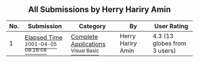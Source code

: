 ﻿<div align="center">

## All Submissions by Herry Hariry Amin

</div>

No.  | Submission | Category | By   | User Rating
---- | ---------- | -------- | ---- | -----------
1 | [Elapsed Time<br /><sup>2001-04-05 08:28:08</sup>](https://github.com/Planet-Source-Code/herry-hariry-amin-elapsed-time__1-40602) | [Complete Applications<br /><sup>Visual Basic</sup>](../ByCategory/complete-applications__1-27.md) | Herry Hariry Amin | 4.3 (13 globes from 3 users)
